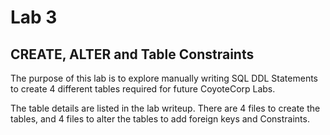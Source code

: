 # Lab 3
## CREATE, ALTER and Table Constraints

The purpose of this lab is to explore manually writing SQL DDL Statements to create 4 different tables required for future CoyoteCorp Labs.

The table details are listed in the lab writeup. There are 4 files to create the tables, and 4 files to alter the tables to add foreign keys and Constraints.
